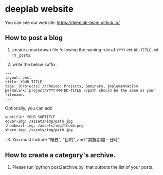 # deeplab website

You can see our website: https://deeplab-team.github.io/

## How to post a blog

1. create a markdown file following the naming rule of `YYYY-MM-DD-TITLE.md` in `_posts`.

2. write the below suffix.
```
---
layout: post
title: YOUR TITLE
tags: [Projects] //choice: Projects, Seminars, Implementation
permalink: project/YYYY-MM-DD-TITLE //path should be the same as your filename.
---
```

Optionally, you can add 
```
subtitle: YOUR SUBTITLE
cover-img: /assets/img/path.jpg
thumbnail-img: /assets/img/thumb.png
share-img: /assets/img/path.jpg
```

3. You must include "概要", "目的", and "実施期間・日時".

## How to create a category's archive.

1. Please run 'python post2archive.py' that outputs the list of your posts.
